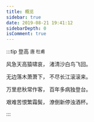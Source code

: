 ```yaml
---
title: 概览
sidebar: true
date: 2019-08-21 19:41:12
sidebarDepth: 0
isComment: true
---
```


:::tip <span>登高</span>    <span style='font-size:12px'>唐 杜甫</span>

<!-- <div style='position: relative;height:10px;padding-top: 6px;'>
	<span style='position: absolute;left: 10%;'>唐 杜甫</span>
</div> -->

风急天高猿啸哀， 渚清沙白鸟飞回。

无边落木萧萧下， 不尽长江滚滚来。

万里悲秋常作客， 百年多病独登台。

艰难苦恨繁霜鬓， 潦倒新停浊酒杯。

:::

